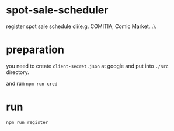 # spot-sale-scheduler

register spot sale schedule cli(e.g. COMITIA, Comic Market...).

# preparation

you need to create `client-secret.json` at google and put into `./src` directory.

and run `npm run cred`

# run

```bash
npm run register
```
